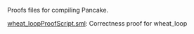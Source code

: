 Proofs files for compiling Pancake.

[wheat_loopProofScript.sml](wheat_loopProofScript.sml):
Correctness proof for wheat_loop
